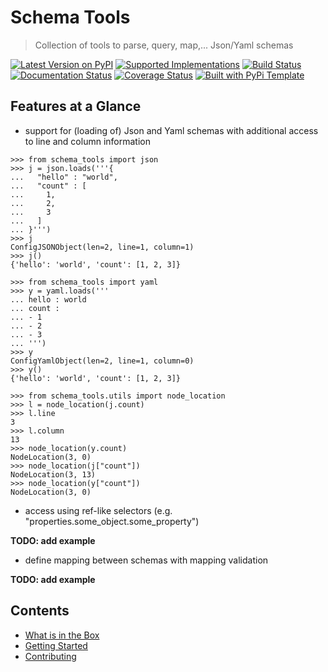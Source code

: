 # Schema Tools

> Collection of tools to parse, query, map,... Json/Yaml schemas

[![Latest Version on PyPI](https://img.shields.io/pypi/v/schema-tools.svg)](https://pypi.python.org/pypi/schema-tools/)
[![Supported Implementations](https://img.shields.io/pypi/pyversions/schema-tools.svg)](https://pypi.python.org/pypi/schema-tools/)
[![Build Status](https://secure.travis-ci.org/christophevg/schema-tools.svg?branch=master)](http://travis-ci.org/christophevg/schema-tools)
[![Documentation Status](https://readthedocs.org/projects/schema-tools/badge/?version=latest)](https://schema-tools.readthedocs.io/en/latest/?badge=latest)
[![Coverage Status](https://coveralls.io/repos/github/christophevg/schema-tools/badge.svg?branch=master)](https://coveralls.io/github/christophevg/schema-tools?branch=master)
[![Built with PyPi Template](https://img.shields.io/badge/PyPi_Template-v0.1.4-blue.svg)](https://github.com/christophevg/pypi-template)

## Features at a Glance

- support for (loading of) Json and Yaml schemas with additional access to line and column information

```pycon
>>> from schema_tools import json
>>> j = json.loads('''{
...   "hello" : "world",
...   "count" : [
...     1,
...     2,
...     3
...   ]
... }''')
>>> j
ConfigJSONObject(len=2, line=1, column=1)
>>> j()
{'hello': 'world', 'count': [1, 2, 3]}

>>> from schema_tools import yaml
>>> y = yaml.loads('''
... hello : world
... count :
... - 1
... - 2
... - 3
... ''')
>>> y
ConfigYamlObject(len=2, line=1, column=0)
>>> y()
{'hello': 'world', 'count': [1, 2, 3]}

>>> from schema_tools.utils import node_location
>>> l = node_location(j.count)
>>> l.line
3
>>> l.column
13
>>> node_location(y.count)
NodeLocation(3, 0)
>>> node_location(j["count"])
NodeLocation(3, 13)
>>> node_location(y["count"])
NodeLocation(3, 0)
```

- access using ref-like selectors (e.g. "properties.some_object.some_property")

**TODO: add example**

- define mapping between schemas with mapping validation

**TODO: add example**

## Contents

* [What is in the Box](whats-in-the-box.md)
* [Getting Started](getting-started.md)
* [Contributing](contributing.md)
